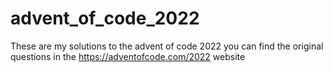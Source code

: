 # advent_of_code_2022

These are my solutions to the advent of code 2022
you can find the original questions in the https://adventofcode.com/2022 website
